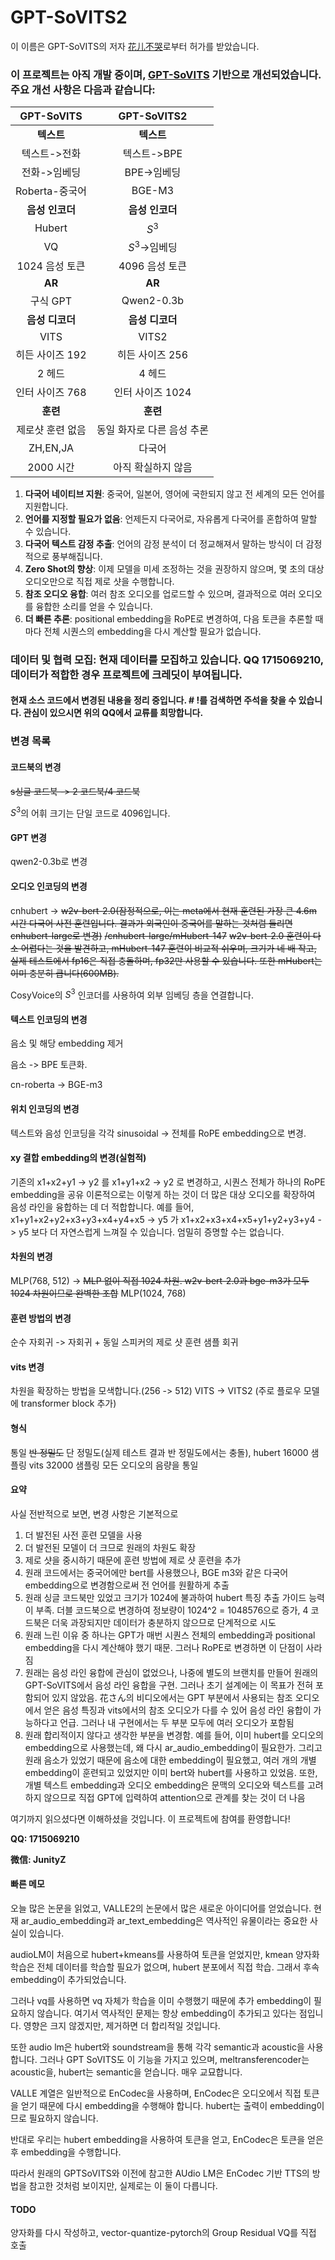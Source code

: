 # GPT-SoVITS2

이 이름은 GPT-SoVITS의 저자 [花儿不哭](https://space.bilibili.com/5760446?spm_id_from=333.337.0.0)로부터 허가를 받았습니다.
### 이 프로젝트는 아직 개발 중이며, [GPT-SoVITS](https://github.com/RVC-Boss/GPT-SoVITS) 기반으로 개선되었습니다. 주요 개선 사항은 다음과 같습니다:
|GPT-SoVITS|GPT-SoVITS2|
|:----:|:----:|
|**텍스트**|**텍스트**|
|텍스트->전화|텍스트->BPE|
|전화->임베딩|BPE->임베딩|
|Roberta-중국어|BGE-M3|
|**음성 인코더**|**음성 인코더**|
|Hubert|$S^3$|
|VQ|$S^3$->임베딩|
|1024 음성 토큰|4096 음성 토큰|
|**AR**|**AR**|
|구식 GPT|Qwen2-0.3b|
|**음성 디코더**|**음성 디코더**|
|VITS|VITS2|
|히든 사이즈 192|히든 사이즈 256|
|2 헤드|4 헤드|
|인터 사이즈 768|인터 사이즈 1024|
|**훈련**|**훈련**|
|제로샷 훈련 없음|동일 화자로 다른 음성 추론|
|ZH,EN,JA|다국어|
|2000 시간|아직 확실하지 않음|

1. **다국어 네이티브 지원**: 중국어, 일본어, 영어에 국한되지 않고 전 세계의 모든 언어를 지원합니다.
2. **언어를 지정할 필요가 없음**: 언제든지 다국어로, 자유롭게 다국어를 혼합하여 말할 수 있습니다.
3. **다국어 텍스트 감정 추출**: 언어의 감정 분석이 더 정교해져서 말하는 방식이 더 감정적으로 풍부해집니다.
4. **Zero Shot의 향상**: 이제 모델을 미세 조정하는 것을 권장하지 않으며, 몇 초의 대상 오디오만으로 직접 제로 샷을 수행합니다.
5. **참조 오디오 융합**: 여러 참조 오디오를 업로드할 수 있으며, 결과적으로 여러 오디오를 융합한 소리를 얻을 수 있습니다.
6. **더 빠른 추론**: positional embedding을 RoPE로 변경하여, 다음 토큰을 추론할 때마다 전체 시퀀스의 embedding을 다시 계산할 필요가 없습니다.

### **데이터 및 협력 모집**: 현재 데이터를 모집하고 있습니다. QQ 1715069210, 데이터가 적합한 경우 프로젝트에 크레딧이 부여됩니다.

#### 현재 소스 코드에서 변경된 내용을 정리 중입니다. # !를 검색하면 주석을 찾을 수 있습니다. 관심이 있으시면 위의 QQ에서 교류를 희망합니다.

### 변경 목록

#### 코드북의 변경
~~s싱글 코드북 -> 2 코드북/4 코드북~~

$S^3$의 어휘 크기는 단일 코드로 4096입니다.
#### GPT 변경
qwen2-0.3b로 변경
#### 오디오 인코딩의 변경
cnhubert -> ~~w2v-bert-2.0(잠정적으로, 이는 meta에서 현재 훈련된 가장 큰 4.6m 시간 다국어 사전 훈련입니다. 결과가 외국인이 중국어를 말하는 것처럼 들리면 cnhubert-large로 변경)~~ ~~/cnhubert-large/mHubert-147~~
~~w2v-bert-2.0 훈련이 다소 어렵다는 것을 발견하고, mHubert-147 훈련이 비교적 쉬우며, 크기가 네 배 작고, 실제 테스트에서 fp16은 직접 충돌하며, fp32만 사용할 수 있습니다. 또한 mHubert는 이미 충분히 큽니다(600MB).~~

CosyVoice의 $S^3$ 인코더를 사용하여 외부 임베딩 층을 연결합니다.
#### 텍스트 인코딩의 변경
음소 및 해당 embedding 제거

음소 -> BPE 토큰화.

cn-roberta -> BGE-m3
#### 위치 인코딩의 변경
텍스트와 음성 인코딩을 각각 sinusoidal -> 전체를 RoPE embedding으로 변경.
#### xy 결합 embedding의 변경(실험적)
기존의
x1+x2+y1 -> y2
를
x1+y1+x2 -> y2
로 변경하고, 시퀀스 전체가 하나의 RoPE embedding을 공유
이론적으로는 이렇게 하는 것이 더 많은 대상 오디오를 확장하여 음성 라인을 융합하는 데 더 적합합니다.
예를 들어,
x1+y1+x2+y2+x3+y3+x4+y4+x5 -> y5
가
x1+x2+x3+x4+x5+y1+y2+y3+y4 -> y5
보다 더 자연스럽게 느껴질 수 있습니다. 엄밀히 증명할 수는 없습니다.
#### 차원의 변경
MLP(768, 512) -> ~~MLP 없이 직접 1024 차원. w2v-bert-2.0과 bge-m3가 모두 1024 차원이므로 완벽한 조합~~ MLP(1024, 768)
#### 훈련 방법의 변경
순수 자회귀 -> 자회귀 + 동일 스피커의 제로 샷 훈련 샘플 회귀
#### vits 변경
차원을 확장하는 방법을 모색합니다.(256 -> 512) VITS -> VITS2 (주로 플로우 모델에 transformer block 추가)
#### 형식
통일 ~~반 정밀도~~ 단 정밀도(실제 테스트 결과 반 정밀도에서는 충돌), hubert 16000 샘플링 vits 32000 샘플링 모든 오디오의 음량을 통일
#### 요약
사실 전반적으로 보면, 변경 사항은 기본적으로
1. 더 발전된 사전 훈련 모델을 사용
2. 더 발전된 모델이 더 크므로 원래의 차원도 확장
3. 제로 샷을 중시하기 때문에 훈련 방법에 제로 샷 훈련을 추가
4. 원래 코드에서는 중국어에만 bert를 사용했으나, BGE m3와 같은 다국어 embedding으로 변경함으로써 전 언어를 원활하게 추출
5. 원래 싱글 코드북만 있었고 크기가 1024에 불과하여 hubert 특징 추출 가이드 능력이 부족. 더블 코드북으로 변경하여 정보량이 1024^2 = 1048576으로 증가, 4 코드북은 더욱 과장되지만 데이터가 충분하지 않으므로 단계적으로 시도
6. 원래 느린 이유 중 하나는 GPT가 매번 시퀀스 전체의 embedding과 positional embedding을 다시 계산해야 했기 때문. 그러나 RoPE로 변경하면 이 단점이 사라짐
7. 원래는 음성 라인 융합에 관심이 없었으나, 나중에 별도의 브랜치를 만들어 원래의 GPT-SoVITS에서 음성 라인 융합을 구현. 그러나 초기 설계에는 이 목표가 전혀 포함되어 있지 않았음. 花さん의 비디오에서는 GPT 부분에서 사용되는 참조 오디오에서 얻은 음성 특징과 vits에서의 참조 오디오가 다를 수 있어 음성 라인 융합이 가능하다고 언급. 그러나 내 구현에서는 두 부분 모두에 여러 오디오가 포함됨
8. 원래 합리적이지 않다고 생각한 부분을 변경함. 예를 들어, 이미 hubert를 오디오의 embedding으로 사용했는데, 왜 다시 ar_audio_embedding이 필요한가. 그리고 원래 음소가 있었기 때문에 음소에 대한 embedding이 필요했고, 여러 개의 개별 embedding이 훈련되고 있었지만 이미 bert와 hubert를 사용하고 있었음. 또한, 개별 텍스트 embedding과 오디오 embedding은 문맥의 오디오와 텍스트를 고려하지 않으므로 직접 GPT에 입력하여 attention으로 관계를 찾는 것이 더 나음

여기까지 읽으셨다면 이해하셨을 것입니다. 이 프로젝트에 참여를 환영합니다!

**QQ: 1715069210**

**微信: JunityZ**

#### 빠른 메모
오늘 많은 논문을 읽었고, VALLE2의 논문에서 많은 새로운 아이디어를 얻었습니다. 현재 ar_audio_embedding과 ar_text_embedding은 역사적인 유물이라는 중요한 사실이 있습니다.

audioLM이 처음으로 hubert+kmeans를 사용하여 토큰을 얻었지만, kmean 양자화 학습은 전체 데이터를 학습할 필요가 없으며, hubert 분포에서 직접 학습. 그래서 후속 embedding이 추가되었습니다.

그러나 vq를 사용하면 vq 자체가 학습을 이미 수행했기 때문에 추가 embedding이 필요하지 않습니다. 여기서 역사적인 문제는 항상 embedding이 추가되고 있다는 점입니다. 영향은 크지 않겠지만, 제거하면 더 합리적일 것입니다.

또한 audio lm은 hubert와 soundstream을 통해 각각 semantic과 acoustic을 사용합니다. 그러나 GPT SoVITS도 이 기능을 가지고 있으며, meltransferencoder는 acoustic을, hubert는 semantic을 얻습니다. 매우 교묘합니다.

VALLE 계열은 일반적으로 EnCodec을 사용하며, EnCodec은 오디오에서 직접 토큰을 얻기 때문에 다시 embedding을 수행해야 합니다. hubert는 출력이 embedding이므로 필요하지 않습니다.

반대로 우리는 hubert embedding을 사용하여 토큰을 얻고, EnCodec은 토큰을 얻은 후 embedding을 수행합니다.

따라서 원래의 GPTSoVITS와 이전에 참고한 AUdio LM은 EnCodec 기반 TTS의 방법을 참고한 것처럼 보이지만, 실제로는 이 둘이 다릅니다.

#### TODO
양자화를 다시 작성하고, vector-quantize-pytorch의 Group Residual VQ를 직접 호출
